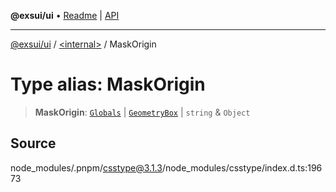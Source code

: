 **@exsui/ui** • [Readme](../../README.md) \| [API](../../globals.md)

***

[@exsui/ui](../../README.md) / [\<internal\>](../README.md) / MaskOrigin

# Type alias: MaskOrigin

> **MaskOrigin**: [`Globals`](Globals.md) \| [`GeometryBox`](GeometryBox.md) \| `string` & `Object`

## Source

node\_modules/.pnpm/csstype@3.1.3/node\_modules/csstype/index.d.ts:19673

